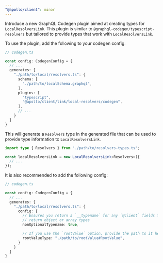 ```yaml
---
"@apollo/client": minor
---
```


Introduce a new GraphQL Codegen plugin aimed at creating types for `LocalResolversLink`. This plugin is similar to `@graphql-codegen/typescript-resolvers` but tailored to provide types that work with `LocalResolversLink`.

To use the plugin, add the following to your codegen config:

```ts
// codegen.ts

const config: CodegenConfig = {
  // ...
  generates: {
    "./path/to/local/resolvers.ts": {
      schema: [
        "./path/to/localSchema.graphql",
      ],
      plugins: [
        "typescript",
        "@apollo/client/link/local-resolvers/codegen",
      ],
      // ...
    }
  }
}
```

This will generate a `Resolvers` type in the generated file that can be used to provide type information to `LocalResolversLink`.

```ts
import type { Resolvers } from "./path/to/resolvers-types.ts";

const localResolversLink = new LocalResolversLink<Resolvers>({
  // ...
});
```

It is also recommended to add the following config:
```ts
// codegen.ts

const config: CodegenConfig = {
  // ...
  generates: {
    "./path/to/local/resolvers.ts": {
      config: {
        // Ensures you return a `__typename` for any `@client` fields that
        // return object or array types
        nonOptionalTypename: true,

        // If you use the `rootValue` option, provide the path to it here
        rootValueType: "./path/to/rootValue#RootValue",
      }
    }
  }
}
```
